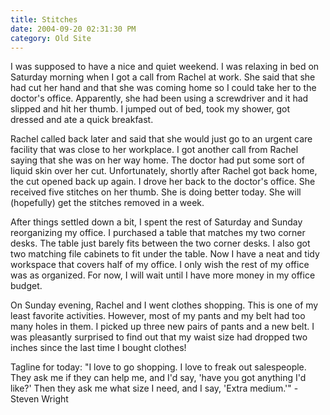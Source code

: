 ```yaml
---
title: Stitches
date: 2004-09-20 02:31:30 PM
category: Old Site
---
```


I was supposed to have a nice and quiet weekend. I was relaxing in bed on Saturday morning when I got a call from Rachel at work. She said that she had cut her hand and that she was coming home so I could take her to the doctor's office. Apparently, she had been using a screwdriver and it had slipped and hit her thumb. I jumped out of bed, took my shower, got dressed and ate a quick breakfast.

Rachel called back later and said that she would just go to an urgent care facility that was close to her workplace. I got another call from Rachel saying that she was on her way home. The doctor had put some sort of liquid skin over her cut. Unfortunately, shortly after Rachel got back home, the cut opened back up again. I drove her back to the doctor's office. She received five stitches on her thumb. She is doing better today. She will (hopefully) get the stitches removed in a week.

After things settled down a bit, I spent the rest of Saturday and Sunday reorganizing my office. I purchased a table that matches my two corner desks. The table just barely fits between the two corner desks. I also got two matching file cabinets to fit under the table. Now I have a neat and tidy workspace that covers half of my office. I only wish the rest of my office was as organized. For now, I will wait until I have more money in my office budget.

On Sunday evening, Rachel and I went clothes shopping. This is one of my least favorite activities. However, most of my pants and my belt had too many holes in them. I picked up three new pairs of pants and a new belt. I was pleasantly surprised to find out that my waist size had dropped two inches since the last time I bought clothes!

Tagline for today: "I love to go shopping. I love to freak out salespeople. They ask me if they can help me, and I'd say, 'have you got anything I'd like?' Then they ask me what size I need, and I say, 'Extra medium.'" - Steven Wright
